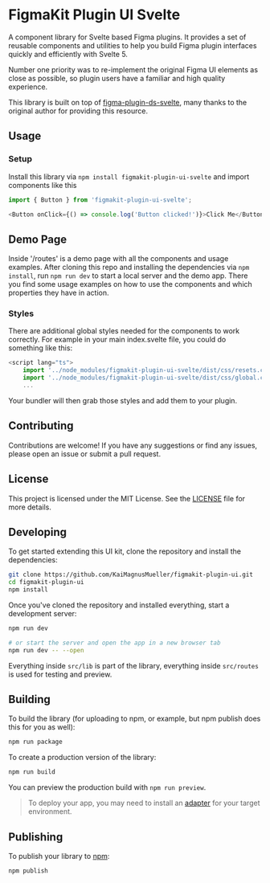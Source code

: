 # FigmaKit Plugin UI Svelte

A component library for Svelte based Figma plugins. It provides a set of reusable components and utilities to help you build Figma plugin interfaces quickly and efficiently with Svelte 5.

Number one priority was to re-implement the original Figma UI elements as close as possible, so plugin users have a familiar and high quality experience.

This library is built on top of [figma-plugin-ds-svelte](https://github.com/thomas-lowry/figma-plugin-ds-svelte), many thanks to the original author for providing this resource.

## Usage

### Setup

Install this library via `npm install figmakit-plugin-ui-svelte` and import components like this

```javascript
import { Button } from 'figmakit-plugin-ui-svelte';

<Button onClick={() => console.log('Button clicked!')}>Click Me</Button>;
```

## Demo Page

Inside '/routes' is a demo page with all the components and usage examples. After cloning this repo and installing the dependencies via `npm install`, run `npm run dev` to start a local server and the demo app. There you find some usage examples on how to use the components and which properties they have in action.

### Styles

There are additional global styles needed for the components to work correctly. For example in your main index.svelte file, you could do something like this:

```javascript
<script lang="ts">
	import '../node_modules/figmakit-plugin-ui-svelte/dist/css/resets.css';
	import '../node_modules/figmakit-plugin-ui-svelte/dist/css/global.css';
	...
```

Your bundler will then grab those styles and add them to your plugin.

## Contributing

Contributions are welcome! If you have any suggestions or find any issues, please open an issue or submit a pull request.

## License

This project is licensed under the MIT License. See the [LICENSE](./LICENSE) file for more details.

## Developing

To get started extending this UI kit, clone the repository and install the dependencies:

```bash
git clone https://github.com/KaiMagnusMueller/figmakit-plugin-ui.git
cd figmakit-plugin-ui
npm install
```

Once you've cloned the repository and installed everything, start a development server:

```bash
npm run dev

# or start the server and open the app in a new browser tab
npm run dev -- --open
```

Everything inside `src/lib` is part of the library, everything inside `src/routes` is used for testing and preview.

## Building

To build the library (for uploading to npm, or example, but npm publish does this for you as well):

```bash
npm run package
```

To create a production version of the library:

```bash
npm run build
```

You can preview the production build with `npm run preview`.

> To deploy your app, you may need to install an [adapter](https://svelte.dev/docs/kit/adapters) for your target environment.

## Publishing

To publish your library to [npm](https://www.npmjs.com):

```bash
npm publish
```
